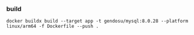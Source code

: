 
### build

```
docker buildx build --target app -t gendosu/mysql:8.0.28 --platform linux/arm64 -f Dockerfile --push .
```
